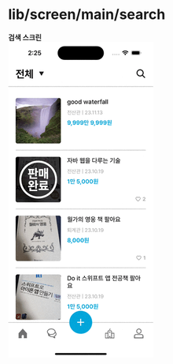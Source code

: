 # lib/screen/main/search

<b>검색 스크린</b>
<br />
<img src="https://github.com/team-ilpalsam/Flutter_DaelimMarket/blob/main/readme/main/search.gif">
